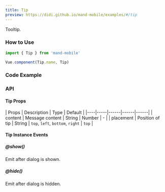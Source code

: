 ```yaml
---
title: Tip
preview: https://didi.github.io/mand-mobile/examples/#/tip
---
```


Tooltip.

### How to Use

```javascript
import { Tip } from 'mand-mobile'

Vue.component(Tip.name, Tip)
```

### Code Example
<!-- DEMO -->

### API

#### Tip Props
| Props | Description | Type | Default |
|----|-----|------|------|------|
| content | Message content | String | Number | - |
| placement | Position of tip | String | `top`, `left`, `bottom`, `right` | `top` |

#### Tip Instance Events

##### @show()
Emit after dialog is shown.

##### @hide()
Emit after dialog is hidden.

